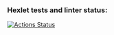 ### Hexlet tests and linter status:
[![Actions Status](https://github.com/AlekseyIvanyukov/frontend-project-12/actions/workflows/hexlet-check.yml/badge.svg)](https://github.com/AlekseyIvanyukov/frontend-project-12/actions)